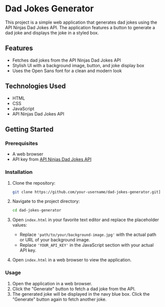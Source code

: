 # Dad Jokes Generator

This project is a simple web application that generates dad jokes using the API Ninjas Dad Jokes API. The application features a button to generate a dad joke and displays the joke in a styled box.

## Features

- Fetches dad jokes from the API Ninjas Dad Jokes API
- Stylish UI with a background image, button, and joke display box
- Uses the Open Sans font for a clean and modern look

## Technologies Used

- HTML
- CSS
- JavaScript
- API Ninjas Dad Jokes API

## Getting Started

### Prerequisites

- A web browser
- API key from [API Ninjas Dad Jokes API](https://api.api-ninjas.com/v1/dadjokes)

### Installation

1. Clone the repository:

    ```sh
    git clone https://github.com/your-username/dad-jokes-generator.git](https://github.com/rinisaram/dadjokes.git
    ```

2. Navigate to the project directory:

    ```sh
    cd dad-jokes-generator
    ```

3. Open `index.html` in your favorite text editor and replace the placeholder values:

    - Replace `'path/to/your/background-image.jpg'` with the actual path or URL of your background image.
    - Replace `'YOUR_API_KEY'` in the JavaScript section with your actual API key.

4. Open `index.html` in a web browser to view the application.

### Usage

1. Open the application in a web browser.
2. Click the "Generate" button to fetch a dad joke from the API.
3. The generated joke will be displayed in the navy blue box. Click the "Generate" button again to fetch another joke.

